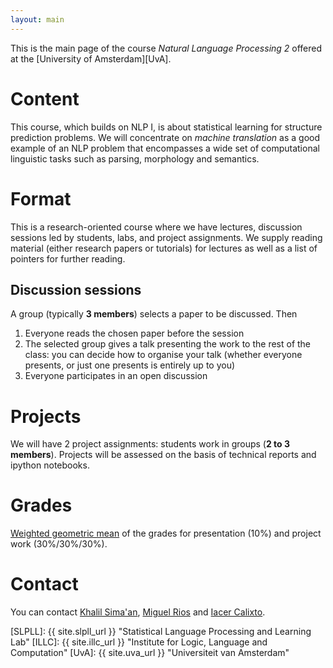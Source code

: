 ```yaml
---
layout: main
---
```





This is the main page of the course *Natural Language Processing 2* offered at the [University of Amsterdam][UvA].

# Content 

This course, which builds on NLP I, is about statistical learning for structure prediction problems. 
We will concentrate on *machine translation* as a good example of an NLP problem that encompasses a wide set of computational linguistic tasks such as parsing, morphology and semantics. 

# Format

This is a research-oriented course where we have lectures, discussion sessions led by students, labs, and project assignments.
We supply reading material (either research papers or tutorials) for lectures as well as a list of pointers for further reading.


## Discussion sessions

A group (typically **3 members**) selects a paper to be discussed. Then

1. Everyone reads the chosen paper before the session
2. The selected group gives a talk presenting the work to the rest of the class: you can decide how to organise your talk (whether everyone presents, or just one presents is entirely up to you)
3. Everyone participates in an open discussion 


# Projects

We will have 2 project assignments: students work in groups (**2 to 3 members**). Projects will be assessed on the basis of technical reports and ipython notebooks.


# Grades 

[Weighted geometric mean](//en.wikipedia.org/wiki/Weighted_geometric_mean) of the grades for presentation (10%) and project work (30%/30%/30%). 

# Contact

You can contact [Khalil Sima'an](https://staff.fnwi.uva.nl/k.simaan/index.html), [Miguel Rios](http://mriosb08.github.io) and [Iacer Calixto](mailto:iacer.calixto@uva.nl).

[SLPLL]: {{ site.slpll_url }} "Statistical Language Processing and Learning Lab"
[ILLC]: {{ site.illc_url }} "Institute for Logic, Language and Computation"
[UvA]: {{ site.uva_url }} "Universiteit van Amsterdam"
